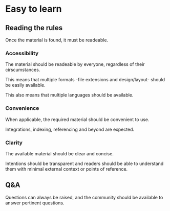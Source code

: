 # Easy to learn

## Reading the rules

Once the material is found, it must be readeable.

### Accessibility

The material should be readeable by everyone, regardless of their cirscumstances.

This means that multiple formats -file extensions and design/layout- should be easily available.

This also means that multiple languages should be available.

### Convenience

When applicable, the required material should be convenient to use.

Integrations, indexing, referencing and beyond are expected.

### Clarity

The available material should be clear and concise.

Intentions should be transparent and readers should be able to understand them with minimal external context or points of reference.

## Q&A

Questions can always be raised, and the community should be available to answer pertinent questions.